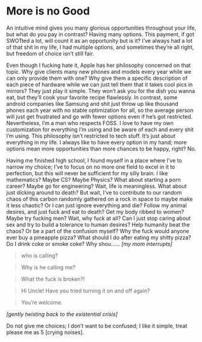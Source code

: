 # More is no Good


An intuitive mind gives you many glorious opportunities throughout your life, but what do you pay in contrast? Having many options. This payment, if got SWOTted a lot, will count it as an opportunity but is it? I’ve always had a lot of that shit in my life, I had multiple options, and sometimes they’re all right, but freedom of choice isn’t still fair.

Even though I fucking hate it, Apple has her philosophy concerned on that topic. Why give clients many new phones and models every year while we can only provide them with one? Why give them a specific description of each piece of hardware while we can just tell them that it takes cool pics in mirrors? They just play it simple. They won’t ask you for the dish you wanna eat, but they’ll cook your favorite recipe flawlessly. In contrast, some android companies like Samsung and shit just throw up like thousand phones each year with no stable optimization for all, so the average person will just get frustrated and go with fewer options even if he’s got restricted. Nevertheless, I’m a man who respects FOSS. I love to have my own customization for everything I’m using and be aware of each and every shit I’m using. This philosophy isn’t restricted to tech stuff. It’s just about everything in my life. I always like to have every option in my hand; more options mean more opportunities than more chances to be happy, right? No.

Having me finished high school, I found myself in a place where I’ve to narrow my choice; I’ve to focus on no more one field to excel in it to perfection, but this will never be sufficient for my silly brain. I like mathematics? Maybe CS? Maybe Physics? What about starting a porn career? Maybe go for engineering? Wait, life is meaningless. What about just dicking around to death? But wait, I’ve to contribute to our random chaos of this carbon randomly gathered on a rock in space to maybe make it less chaotic? Or I can just ignore everything and die? Follow my animal desires, and just fuck and eat to death? Get my body ribbed to women? Maybe try fucking men? Wait, why fuck at all? Can I just stop caring about sex and try to build a tolerance to human desires? Help humanity beat the chaos? Or be a part of the confusion myself? Why the fuck would anyone ever buy a pineapple pizza? What should I do after eating my shitty pizza? Do I drink coke or smoke coke? Why shou…… <em>[my mom interrupts]</em>

> who is calling?

> Why is he calling me?

> What the fuck is broken?!

> Hi Uncle! Have you tried turning it on and off again?

> You’re welcome.

<em>[gently twisting back to the existential crisis]</em>






Do not give me choices; I don’t want to be confused; I like it simple, treat please me as 5 [crying noises].







